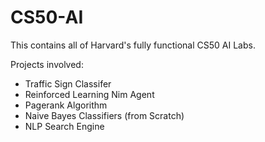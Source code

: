 # CS50-AI
This contains all of Harvard's fully functional CS50 AI Labs.

Projects involved: 
<ul>
  <li> Traffic Sign Classifer </li>
  <li> Reinforced Learning Nim Agent </li>
  <li> Pagerank Algorithm </li>
  <li> Naive Bayes Classifiers (from Scratch) </li>
  <li> NLP Search Engine </li>
</ul>
